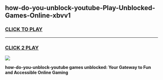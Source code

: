 
## how-do-you-unblock-youtube-Play-Unblocked-Games-Online-xbvv1
<h3>
<a href="https://premium76.site?title=how-do-you-unblock-youtube&ref=25A">CLICK TO PLAY</a></h3>
<hr>

<h3>
<a href="https://premium76.site?title=how-do-you-unblock-youtube&ref=25A">CLICK 2 PLAY</a>
  
</h3>

<a href="https://premium76.site?title=how-do-you-unblock-youtube&ref=25A"><img src="https://clearcache.store/games.png"></a>


**how-do-you-unblock-youtube games unblocked: Your Gateway to Fun and Accessible Online Gaming**

